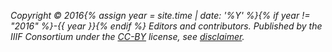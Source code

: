 _Copyright © 2016{% assign year = site.time | date: '%Y' %}{% if year != "2016" %}-{{ year }}{% endif %} Editors and contributors. Published by the IIIF Consortium under the [CC-BY][cc-by] license, see [disclaimer][disclaimer]._

[disclaimer]: /api/annex/notes/disclaimer/
[cc-by]: http://creativecommons.org/licenses/by/4.0/ "Creative Commons &mdash; Attribution 4.0 International"
